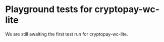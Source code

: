 # Playground tests for cryptopay-wc-lite
We are still awaiting the first test run for cryptopay-wc-lite.
